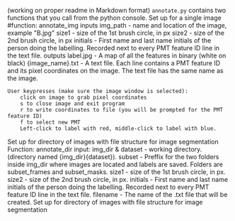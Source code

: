 (working on proper readme in Markdown format)
`annotate.py` contains two functions that you call from the python console.
Set up for a single image
#function: annotate_img
    inputs
        img_path - name and location of the image, example "B.jpg"
        size1 - size of the 1st brush circle, in px
        size2 - size of the 2nd brush circle, in px
        initials - First name and last name initials of the person doing the labelling. Recorded next to every PMT feature ID line in the text file.
    outputs
        label.jpg - A map of all the features in binary (white on black)
        {image_name}.txt - A text file. Each line contains a PMT feature ID and its pixel coordinates on the image. The text file has the same name as the image.

    User keypresses (make sure the image window is selected):
        click on image to grab pixel coordinates
        s to close image and exit program
        r to write coordinates to file (you will be prompted for the PMT feature ID)
        f to select new PMT
        Left-click to label with red, middle-click to label with blue.


Set up for directory of images with file structure for image segmentation
Function: annotate_dir
   input:
       img_dir & dataset - working directory. (directory named {img_dir}{dataset}).
       subset - Preffix for the two folders inside img_dir where images are located and labels are saved. Folders are subset_frames and subset_masks.
       size1 - size of the 1st brush circle, in px.
       size2 - size of the 2nd brush circle, in px.
       initials - First name and last name initials of the person doing the labelling. Recorded next to every PMT feature ID line in the text file.
       filename - The name of the .txt file that will be created.
Set up for directory of images with file structure for image segmentation



